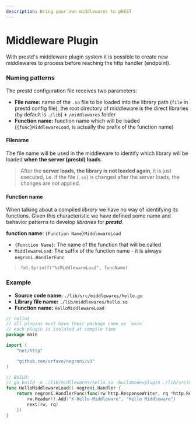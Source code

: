 ```yaml
---
description: Bring your own middlewares to pREST
---
```


# Middleware Plugin

With prestd's middleware plugin system it is possible to create new middlewares to process before reaching the http handler (endpoint).

### Naming patterns

The prestd configuration file receives two parameters:

* **File name:** name of the `.so` file to be loaded into the library path (`file` in prestd config file), the root directory of middleware is the direct libraries (by default is `./lib`) **+** `/middlewares` folder
* **Function name:** function name which will be loaded (`{func}MiddlewareLoad`, is actually the prefix of the function name)

#### Filename

The file name will be used in the middleware to identify which library will be loaded **when the server (prestd) loads**.

> After the **server loads, the library is not loaded again**, it is just executed, i.e. if the file (`.so`) is changed after the server loads, the changes are not applied.

#### Function name

When talking about a compiled _library_ we have no way of identifying its functions. Given this characteristic we have defined some name and behavior patterns to develop _libraries_ for _**prestd**_.

**function name:** `{Function Name}MiddlewareLoad`

* `{Function Name}`: The name of the function that will be called
* `MiddlewareLoad`: The suffix of the function name - it is always `negroni.HandlerFunc`

> `fmt.Sprintf("%sMiddlewareLoad", funcName)`

### Example

* **Source code name:** `./lib/src/middlewares/hello.go`
* **Library file name:** `./lib/middlewares/hello.so`
* **Function name:** `HelloMiddlewareLoad`

```go
// nolint
// all plugins must have their package name as `main`
// each plugin is isolated at compile time
package main

import (
	"net/http"

	"github.com/urfave/negroni/v3"
)

// BUILD:
// go build -o ./lib/midllewares/hello.so -buildmode=plugin ./lib/src/middlewares/hello.go
func HelloMiddlewareLoad() negroni.Handler {
	return negroni.HandlerFunc(func(rw http.ResponseWriter, rq *http.Request, next http.HandlerFunc) {
		rw.Header().Add("X-Hello-Middleware", "Hello Middleware")
		next(rw, rq)
	})
}
```
